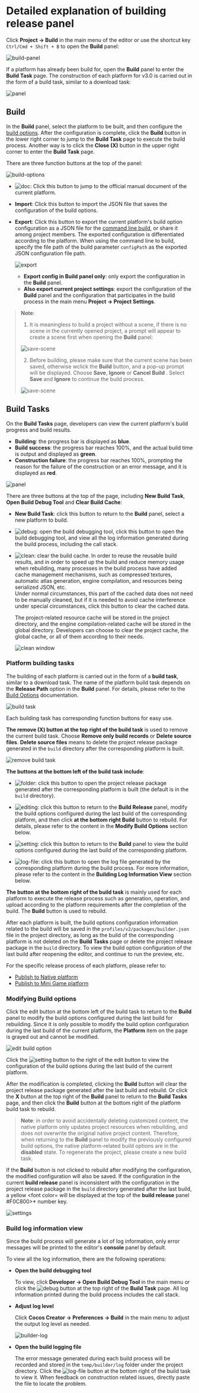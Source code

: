 # Detailed explanation of building release panel

Click **Project -> Build** in the main menu of the editor or use the shortcut key `Ctrl/Cmd + Shift + B` to open the **Build** panel:

![build-panel](./build-panel/build-panel.png)

If a platform has already been build for, open the **Build** panel to enter the **Build Task** page. The construction of each platform for v3.0 is carried out in the form of a build task, similar to a download task:

![panel](./build-panel/panel.png)

## Build

In the **Build** panel, select the platform to be built, and then configure the [build options](build-options.md). After the configuration is complete, click the **Build** button in the lower right corner to jump to the **Build Task** page to execute the build process. Another way is to click the **Close (X)** button in the upper right corner to enter the **Build Task** page.

There are three function buttons at the top of the panel:

![build-options](./build-panel/build-options.png)

- ![doc](./build-panel/doc.png): Click this button to jump to the official manual document of the current platform.

- **Import**: Click this button to import the JSON file that saves the configuration of the build options.

- **Export**: Click this button to export the current platform's build option configuration as a JSON file for the [command line build](publish-in-command-line.md), or share it among project members. The exported configuration is differentiated according to the platform. When using the command line to build, specify the file path of the build parameter `configPath` as the exported JSON configuration file path.

    ![export](build-panel/export-options.png)

    - **Export config in Build panel only**: only export the configuration in the **Build** panel.
    - **Also export current project settings**: export the configuration of the **Build** panel and the configuration that participates in the build process in the main menu **Project -> Project Settings**.

> **Note**:
>
> 1. It is meaningless to build a project without a scene, if there is no scene in the currently opened project, a prompt will appear to create a scene first when opening the **Build** panel:
>
> ![save-scene](./build-panel/create-scene-first.png)
>
> 2. Before building, please make sure that the current scene has been saved, otherwise wclick the **Build** button, and a pop-up prompt will be displayed. Choose **Save**, **Ignore** or **Cancel Build** . Select **Save** and **Ignore** to continue the build process.
>
> ![save-scene](./build-panel/save-scene.png)

## Build Tasks

On the **Build Tasks** page, developers can view the current platform's build progress and build results.

- **Building**: the progress bar is displayed as **blue**.
- **Build success**: the progress bar reaches 100%, and the actual build time is output and displayed as **green**.
- **Construction failure**: the progress bar reaches 100%, prompting the reason for the failure of the construction or an error message, and it is displayed as **red**.

![panel](./build-panel/build-page.png)

There are three buttons at the top of the page, including **New Build Task**, **Open Build Debug Tool** and **Clear Build Cache**:

- **New Build Task**: click this button to return to the **Build** panel, select a new platform to build.

- ![debug](./build-panel/debug.png): open the build debugging tool, click this button to open the build debugging tool, and view all the log information generated during the build process, including the call stack.

- ![clean](./build-panel/clean.png): clear the build cache. In order to reuse the reusable build results, and in order to speed up the build and reduce memory usage when rebuilding, many processes in the build process have added cache management mechanisms, such as compressed textures, automatic atlas generation, engine compilation, and resources being serialized JSON, etc. <br>Under normal circumstances, this part of the cached data does not need to be manually cleaned, but if it is needed to avoid cache interference under special circumstances, click this button to clear the cached data.

  The project-related resource cache will be stored in the project directory, and the engine compilation-related cache will be stored in the global directory. Developers can choose to clear the project cache, the global cache, or all of them according to their needs.

  ![clean window](./build-panel/clean-window.png)

### Platform building tasks

The building of each platform is carried out in the form of a **build task**, similar to a download task. The name of the platform build task depends on the **Release Path** option in the **Build** panel. For details, please refer to the [Build Options](build-options.md) documentation.

![build task](./build-panel/build-task.png)

Each building task has corresponding function buttons for easy use.

**The remove (X) button at the top right of the build task** is used to remove the current build task. Choose **Remove only build records** or **Delete source files**. **Delete source files** means to delete the project release package generated in the `build` directory after the corresponding platform is built.

![remove build task](./build-panel/remove-build-task.png)

**The buttons at the bottom left of the build task include**:

- ![folder](./build-panel/folder.png): click this button to open the project release package generated after the corresponding platform is built (the default is in the `build` directory).

- ![editing](./build-panel/editing.png): click this button to return to the **Build Release** panel, modify the build options configured during the last build of the corresponding platform, and then click **at the bottom right Build** button to rebuild. For details, please refer to the content in the **Modify Build Options** section below.

- ![setting](./build-panel/setting.png): click this button to return to the **Build** panel to view the build options configured during the last build of the corresponding platform.

- ![log-file](./build-panel/log-file.png): click this button to open the log file generated by the corresponding platform during the build process. For more information, please refer to the content in the **Building Log Information View** section below.

**The button at the bottom right of the build task** is mainly used for each platform to execute the release process such as generation, operation, and upload according to the platform requirements after the completion of the build. The **Build** button is used to rebuild.

After each platform is built, the build options configuration information related to the build will be saved in the `profiles/v2/packages/builder.json` file in the project directory, as long as the build of the corresponding platform is not deleted on the **Build Tasks** page or delete the project release package in the `build` directory. To view the build option configuration of the last build after reopening the editor, and continue to run the preview, etc.

For the specific release process of each platform, please refer to:

- [Publish to Native platform](native-options.md)
- [Publish to Mini Game platform](publish-mini-game.md)

### Modifying Build options

Click the edit button at the bottom left of the build task to return to the **Build** panel to modify the build options configured during the last build for rebuilding. Since it is only possible to modify the build option configuration during the last build of the current platform, the **Platform** item on the page is grayed out and cannot be modified.

![edit build option](./build-panel/edit-build-option.png)

Click the ![setting](./build-panel/setting.png) button to the right of the edit button to view the configuration of the build options during the last build of the current platform.

After the modification is completed, clicking the **Build** button will clear the project release package generated after the last build and rebuild. Or click the **X** button at the top right of the **Build** panel to return to the **Build Tasks** page, and then click the **Build** button at the bottom right of the platform build task to rebuild.

> **Note**: in order to avoid accidentally deleting customized content, the native platform only updates project resources when rebuilding, and does not overwrite the original native project content. Therefore, when returning to the **Build** panel to modify the previously configured build options, the native platform-related build options are in the **disabled** state. To regenerate the project, please create a new build task.

If the **Build** button is not clicked to rebuild after modifying the configuration, the modified configuration will also be saved. If the configuration in the current **build release** panel is inconsistent with the configuration in the project release package in the `build` directory generated after the last build, a yellow <font color= will be displayed at the top of the **build release** panel #F0C800>*</font> number key.

![settings](build-panel/settings.png)

### Build log information view

Since the build process will generate a lot of log information, only error messages will be printed to the editor's **console** panel by default.

To view all the log information, there are the following operations:

- **Open the build debugging tool**

    To view, click **Developer -> Open Build Debug Tool** in the main menu or click the ![debug](./build-panel/debug.png) button at the top right of the **Build Task** page. All log information printed during the build process includes the call stack.

- **Adjust log level**

    Click **Cocos Creator -> Preferences -> Build** in the main menu to adjust the output log level as needed.

    ![builder-log](./build-panel/build-log.png)

- **Open the build logging file**

    The error message generated during each build process will be recorded and stored in the `temp/builder/log` folder under the project directory. Click the ![log-file](./build-panel/log-file.png) button at the bottom right of the build task to view it. When feedback on construction related issues, directly paste the file to locate the problem.
